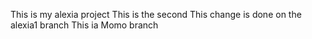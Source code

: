 This is my alexia project
This is the second
This change is done on the alexia1 branch
This ia Momo branch
